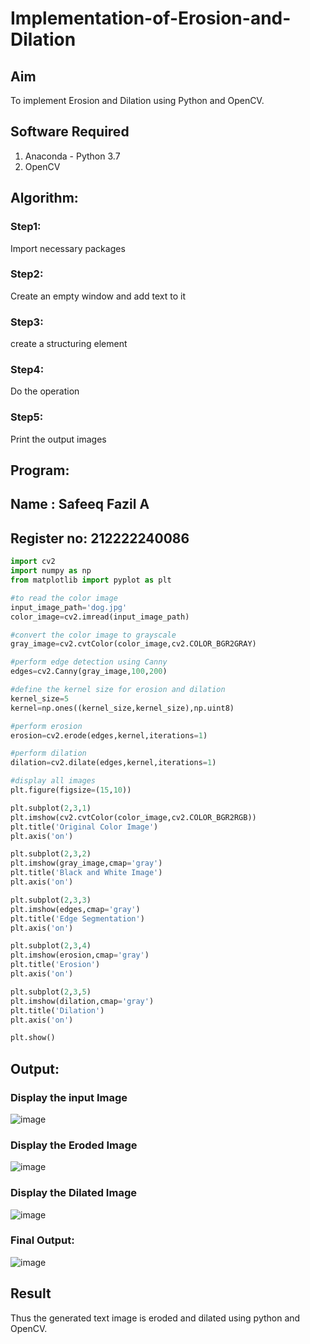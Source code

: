 # Implementation-of-Erosion-and-Dilation
## Aim
To implement Erosion and Dilation using Python and OpenCV.
## Software Required
1. Anaconda - Python 3.7
2. OpenCV
## Algorithm:
### Step1:
Import necessary packages

### Step2:
Create an empty window and add text to it

### Step3:
create a structuring element

### Step4:
Do the operation

### Step5:
Print the output images

 
## Program:

## Name : Safeeq Fazil A
## Register no: 212222240086

``` Python
import cv2
import numpy as np
from matplotlib import pyplot as plt

#to read the color image
input_image_path='dog.jpg'
color_image=cv2.imread(input_image_path)

#convert the color image to grayscale
gray_image=cv2.cvtColor(color_image,cv2.COLOR_BGR2GRAY)

#perform edge detection using Canny
edges=cv2.Canny(gray_image,100,200)

#define the kernel size for erosion and dilation
kernel_size=5
kernel=np.ones((kernel_size,kernel_size),np.uint8)

#perform erosion
erosion=cv2.erode(edges,kernel,iterations=1)

#perform dilation
dilation=cv2.dilate(edges,kernel,iterations=1)

#display all images
plt.figure(figsize=(15,10))

plt.subplot(2,3,1)
plt.imshow(cv2.cvtColor(color_image,cv2.COLOR_BGR2RGB))
plt.title('Original Color Image')
plt.axis('on')

plt.subplot(2,3,2)
plt.imshow(gray_image,cmap='gray')
plt.title('Black and White Image')
plt.axis('on')

plt.subplot(2,3,3)
plt.imshow(edges,cmap='gray')
plt.title('Edge Segmentation')
plt.axis('on')

plt.subplot(2,3,4)
plt.imshow(erosion,cmap='gray')
plt.title('Erosion')
plt.axis('on')

plt.subplot(2,3,5)
plt.imshow(dilation,cmap='gray')
plt.title('Dilation')
plt.axis('on')

plt.show()


```
## Output:

### Display the input Image
![image](https://github.com/Safeeq-Fazil/erosion-dilation/assets/118680361/f83f9226-f817-4be9-8121-d1af8bba6190)

### Display the Eroded Image
![image](https://github.com/Safeeq-Fazil/erosion-dilation/assets/118680361/e4d3353c-776e-43be-b637-1c98ae8f5c92)


### Display the Dilated Image
![image](https://github.com/Safeeq-Fazil/erosion-dilation/assets/118680361/e56b132d-f10d-4b1a-a2b8-9a876a813b57)

### Final Output:
![image](https://github.com/Safeeq-Fazil/erosion-dilation/assets/118680361/bdb2b556-f6e2-4b2b-836b-9cd8f708f354)

## Result
Thus the generated text image is eroded and dilated using python and OpenCV.
